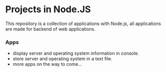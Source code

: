 # Projects in Node.JS
This repository is a collection of applications with Node.js, all applications are made for backend of web applications.

### Apps
- display server and operating system information in console.
- store server and operating system in a text file.
- more apps on the way to come...
